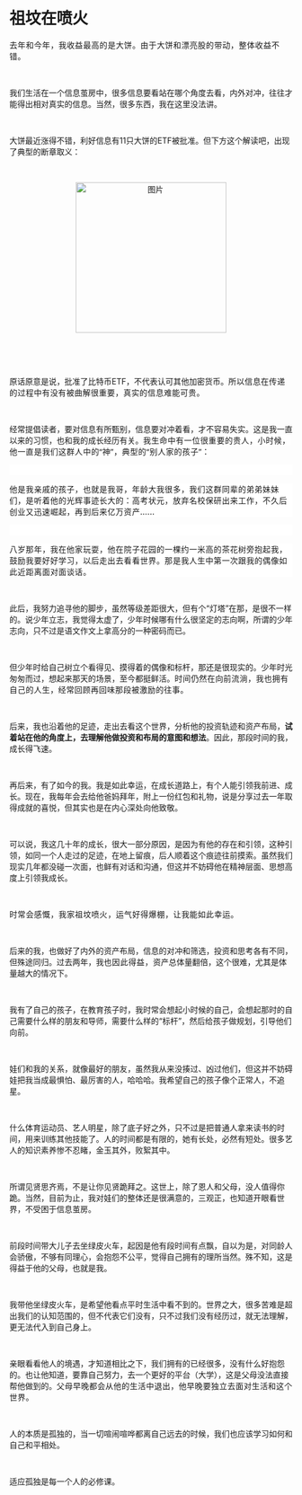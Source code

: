 # 祖坟在喷火

<p style="visibility: visible;"><span style="letter-spacing: 0.578px; text-wrap: wrap; visibility: visible;">去年和今年，我</span><span style="letter-spacing: 0.578px; text-wrap: wrap; visibility: visible;">收益最高的是大饼。</span><span style="letter-spacing: 0.578px; text-wrap: wrap; visibility: visible;">由于大饼和漂亮股的带动，</span><span style="letter-spacing: 0.578px; text-wrap: wrap; visibility: visible;">整体收益不错</span><span style="letter-spacing: 0.578px; text-wrap: wrap; visibility: visible;">。</span></p><p style="visibility: visible;"><br style="visibility: visible;"></p><p style="visibility: visible;">我们生活在一个信息茧房中，很多信息要看站在哪个角度去看，内外对冲，往往才能得出相对真实的信息。当然，很多东西，我在这里没法讲。<span style="letter-spacing: 0.578px; text-wrap: wrap; visibility: visible;"></span></p><p style="visibility: visible;"><br style="visibility: visible;"></p><p style="visibility: visible;">大饼最近涨得不错，利好信息有11只大饼的ETF被批准。但下方这个解读吧，出现了典型的断章取义：<br style="visibility: visible;"></p><p style="visibility: visible;"><br style="visibility: visible;"></p><p style="text-align: center; visibility: visible;"><img class="rich_pages wxw-img js_insertlocalimg" data-imgfileid="100000483" data-ratio="0.9534127843986999" data-s="300,640" data-src="https://mmbiz.qpic.cn/mmbiz_jpg/OywhRh06vTlVanIDe7As84aghIAP75v8AyfBMbV9fAiaOrWIsCCQYAFibpiaia040ibs4ZOyqYg1fkWKvydMGq7ceFQ/640?wx_fmt=jpeg&amp;from=appmsg" data-type="jpeg" data-w="923" style="width: 268px !important; height: auto !important; visibility: visible !important;" data-original-style="width: 268px;height: 256px;" data-index="1" src="https://mmbiz.qpic.cn/mmbiz_jpg/OywhRh06vTlVanIDe7As84aghIAP75v8AyfBMbV9fAiaOrWIsCCQYAFibpiaia040ibs4ZOyqYg1fkWKvydMGq7ceFQ/640?wx_fmt=jpeg&amp;from=appmsg&amp;tp=webp&amp;wxfrom=5&amp;wx_lazy=1" _width="268px" alt="图片" data-report-img-idx="0" data-fail="0"></p><p style="visibility: visible;"><br style="visibility: visible;"></p><p style="visibility: visible;"><br style="visibility: visible;"></p><p style="visibility: visible;">原话原意是说，批准了比特币ETF，不代表认可其他加密货币。<span style="font-size: var(--articleFontsize); letter-spacing: 0.034em; visibility: visible;">所以信息在传递的过程中有没有被曲解</span><span style="font-size: var(--articleFontsize); letter-spacing: 0.034em; visibility: visible;">很重要，真实的信息难能可贵。</span></p><p style="visibility: visible;"><br style="visibility: visible;"></p><p style="visibility: visible;">经常提倡读者，要对信息有所甄别，信息要对冲着看，才不容易失实。这是我一直以来的习惯，也和我的成长经历有关。<span style="font-size: var(--articleFontsize); background-color: rgb(255, 255, 255); font-family: system-ui, -apple-system, BlinkMacSystemFont, &quot;Helvetica Neue&quot;, &quot;PingFang SC&quot;, &quot;Hiragino Sans GB&quot;, &quot;Microsoft YaHei UI&quot;, &quot;Microsoft YaHei&quot;, Arial, sans-serif; letter-spacing: 0.544px; visibility: visible;">我生命中有一位很重要的贵人，</span><span style="font-size: var(--articleFontsize); background-color: rgb(255, 255, 255); font-family: system-ui, -apple-system, BlinkMacSystemFont, &quot;Helvetica Neue&quot;, &quot;PingFang SC&quot;, &quot;Hiragino Sans GB&quot;, &quot;Microsoft YaHei UI&quot;, &quot;Microsoft YaHei&quot;, Arial, sans-serif; letter-spacing: 0.544px; visibility: visible;">小时候，他一直是我们这群人中的</span><span style="font-size: var(--articleFontsize); background-color: rgb(255, 255, 255); font-family: system-ui, -apple-system, BlinkMacSystemFont, &quot;Helvetica Neue&quot;, &quot;PingFang SC&quot;, &quot;Hiragino Sans GB&quot;, &quot;Microsoft YaHei UI&quot;, &quot;Microsoft YaHei&quot;, Arial, sans-serif; letter-spacing: 0.544px; visibility: visible;">“神”</span><span style="font-size: var(--articleFontsize); background-color: rgb(255, 255, 255); font-family: system-ui, -apple-system, BlinkMacSystemFont, &quot;Helvetica Neue&quot;, &quot;PingFang SC&quot;, &quot;Hiragino Sans GB&quot;, &quot;Microsoft YaHei UI&quot;, &quot;Microsoft YaHei&quot;, Arial, sans-serif; letter-spacing: 0.544px; visibility: visible;">，典型的“别人家的孩子”：</span></p><p style="outline: 0px;font-family: system-ui, -apple-system, BlinkMacSystemFont, &quot;Helvetica Neue&quot;, &quot;PingFang SC&quot;, &quot;Hiragino Sans GB&quot;, &quot;Microsoft YaHei UI&quot;, &quot;Microsoft YaHei&quot;, Arial, sans-serif;letter-spacing: 0.544px;text-wrap: wrap;background-color: rgb(255, 255, 255);visibility: visible;"><br style="visibility: visible;"></p><p style="outline: 0px;font-family: system-ui, -apple-system, BlinkMacSystemFont, &quot;Helvetica Neue&quot;, &quot;PingFang SC&quot;, &quot;Hiragino Sans GB&quot;, &quot;Microsoft YaHei UI&quot;, &quot;Microsoft YaHei&quot;, Arial, sans-serif;letter-spacing: 0.544px;text-wrap: wrap;background-color: rgb(255, 255, 255);visibility: visible;">他是我亲戚的孩子，也就是我哥，年龄大我很多，我们这群同辈的弟弟妹妹们，是听着他的光辉事迹长大的：高考状元，放弃名校保研出来工作，不久后创业又迅速崛起，再到后来亿万资产......<br style="visibility: visible;"><span style="font-size: var(--articleFontsize); letter-spacing: 0.544px; visibility: visible;"></span></p><p style="outline: 0px;font-family: system-ui, -apple-system, BlinkMacSystemFont, &quot;Helvetica Neue&quot;, &quot;PingFang SC&quot;, &quot;Hiragino Sans GB&quot;, &quot;Microsoft YaHei UI&quot;, &quot;Microsoft YaHei&quot;, Arial, sans-serif;letter-spacing: 0.544px;text-wrap: wrap;background-color: rgb(255, 255, 255);visibility: visible;"><br style="visibility: visible;"></p><p style="outline: 0px;font-family: system-ui, -apple-system, BlinkMacSystemFont, &quot;Helvetica Neue&quot;, &quot;PingFang SC&quot;, &quot;Hiragino Sans GB&quot;, &quot;Microsoft YaHei UI&quot;, &quot;Microsoft YaHei&quot;, Arial, sans-serif;letter-spacing: 0.544px;text-wrap: wrap;background-color: rgb(255, 255, 255);visibility: visible;">八岁那年，我在他家玩耍，他在院子花园的一棵约一米高的茶花树旁抱起我，鼓励我要好好学习，以后走出去看看世界。那是我人生中第一次跟我的偶像如此近距离面对面谈话。</p><p style="visibility: visible;"><br style="visibility: visible;"></p><p style="visibility: visible;">此后，我努力追寻他的脚步，虽然等级差距很大，但有个“灯塔”在那，是很不一样的。说少年立志，我觉得太虚了，少年时候哪有什么很坚定的志向啊，所谓的少年志向，只不过是语文作文上拿高分的一种密码而已。</p><p style="visibility: visible;"><br style="visibility: visible;"></p><p style="visibility: visible;">但少年时给自己树立个看得见、摸得着的偶像和标杆，那还是很现实的。少年时光匆匆而过，想起来那天的场景，至今都挺鲜活。<span style="font-size: var(--articleFontsize); letter-spacing: 0.034em; visibility: visible;">时间仍然在向前流淌，</span><span style="font-size: var(--articleFontsize); letter-spacing: 0.034em; visibility: visible;">我也</span><span style="font-size: var(--articleFontsize); letter-spacing: 0.034em; visibility: visible;">拥有自己的人生，</span><span style="font-size: var(--articleFontsize); letter-spacing: 0.034em; visibility: visible;">经常回顾</span><span style="font-size: var(--articleFontsize); letter-spacing: 0.034em; visibility: visible;">再回味那段被激励的</span><span style="font-size: var(--articleFontsize); letter-spacing: 0.034em; visibility: visible;">往事。</span></p><p><br></p><p>后来，我也沿着他的足迹，走出去看这个世界，分析他的投资轨迹和资产布局，<strong>试着站在他的角度上，去理解他做投资和布局的意图和想法</strong>。因此，那段时间的我，成长得飞速。<br></p><p><br></p><p>再后来，有了如今的我。我是如此幸运，在成长道路上，有个人能引领我前进、成长。现在，我每年会去给他爸妈拜年，附上一份红包和礼物，说是分享过去一年取得成就的喜悦，但其实也是在内心深处向他致敬。<br></p><p><br></p><p>可以说，我这几十年的成长，很大一部分原因，是因为有他的存在和引领，这种引领，如同一个人走过的足迹，在地上留痕，后人顺着这个痕迹往前摸索。虽然我们现实几年都没碰一次面，也鲜有对话和沟通，但这并不妨碍他在精神层面、思想高度上引领我成长。</p><p><br></p><p><span style="letter-spacing: 0.578px;text-wrap: wrap;">时常会</span><span style="letter-spacing: 0.578px;text-wrap: wrap;">感慨，我家祖坟喷火，</span><span style="letter-spacing: 0.578px;text-wrap: wrap;">运气好得爆棚，让我能如此</span><span style="letter-spacing: 0.578px;text-wrap: wrap;">幸运。</span></p><p><br></p><p>后来的我，也做好了内外的资产布局，信息的对冲和筛选，投资和思考各有不同，但殊途同归。过去两年，我<span style="letter-spacing: 0.578px;text-wrap: wrap;"></span><span style="letter-spacing: 0.578px;text-wrap: wrap;">也因此</span><span style="letter-spacing: 0.578px;text-wrap: wrap;">得</span><span style="letter-spacing: 0.578px;text-wrap: wrap;">益，</span>资产总体量翻倍，这个很难，尤其是体量越大的情况下。<br></p><p><br></p><p>我有了自己的孩子，在教育孩子时，我时常会想起小时候的自己，会想起那时的自己需要什么样的朋友和导师，需要什么样的“标杆”，然后给孩子做规划，引导他们向前。</p><p><br></p><p>娃们和我的关系，就像最好的朋友，虽然我从来没揍过、凶过他们，但这并不妨碍娃把我当成最惧怕、最厉害的人，哈哈哈。我希望自己的孩子像个正常人，不追星。</p><p><br></p><p>什么体育运动员、艺人明星，除了底子好之外，只不过是把普通人拿来读书的时间，用来训练其他技能了。人的时间都是有限的，她有长处，必然有短处。很多艺人的知识素养惨不忍睹，金玉其外，败絮其中。</p><p><br></p><p>所谓见贤思齐焉，不是让你见贤跪拜之。这世上，除了恩人和父母，没人值得你跪。当然，目前为止，我对娃们的整体还是很满意的，三观正，也知道开眼看世界，不受困于信息茧房。</p><p><br></p><p>前段时间带大儿子去坐绿皮火车，起因是他有段时间有点飘，自以为是，对同龄人会骄傲，不够有同理心，会抱怨不公平，觉得自己拥有的理所当然。殊不知，这是得益于他的父母，也就是我。<br></p><p><br></p><p>我带他坐绿皮火车，是希望他看点平时生活中看不到的。世界之大，很多苦难是超出我们的认知范围的，但不代表它们没有，只不过我们没有经历过，就无法理解，更无法代入到自己身上。</p><p><br></p><p>亲眼看看他人的境遇，才知道相比之下，我们拥有的已经很多，没有什么好抱怨的。也让他知道，要靠自己努力，去一个更好的平台（大学），这是父母没法直接帮他做到的。<span style="font-size: var(--articleFontsize);letter-spacing: 0.034em;">父母早晚都会从他的生活中退出，他早晚要独立去面对生活和这个世界。</span></p><p><br></p><p>人的本质是孤独的，当一切喧闹喧哗都离自己远去的时候，我们也应该学习如何和自己和平相处。</p><p><br></p><p>适应孤独是每一个人的必修课。</p><p style="display: none;"><mp-style-type data-value="10000"></mp-style-type></p>